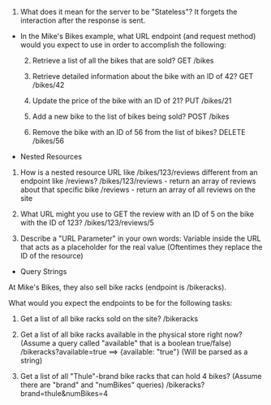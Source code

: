 1. What does it mean for the server to be "Stateless"?
It forgets the interaction after the response is sent.

* In the Mike's Bikes example, what URL endpoint (and request method)
  would you expect to use in order to accomplish the following:
  
    2. Retrieve a list of all the bikes that are sold?
       GET /bikes

    3. Retrieve detailed information about the bike with an ID of 42?
       GET /bikes/42
    
    4. Update the price of the bike with an ID of 21?
       PUT /bikes/21
    
    
    5. Add a new bike to the list of bikes being sold?
       POST /bikes
    
    
    6. Remove the bike with an ID of 56 from the list of bikes?
       DELETE /bikes/56
       
* Nested Resources

1. How is a nested resource URL like /bikes/123/reviews
   different from an endpoint like /reviews?
   /bikes/123/reviews - return an array of reviews about that specific bike
   /reviews - return an array of all reviews on the site
  
2. What URL might you use to GET the review with an ID of 5 on the bike
   with the ID of 123?
   /bikes/123/reviews/5

3. Describe a "URL Parameter" in your own words:
   Variable inside the URL that acts as a placeholder for the real value
   (Oftentimes they replace the ID of the resource)

* Query Strings

At Mike's Bikes, they also sell bike racks (endpoint is /bikeracks).

What would you expect the endpoints to be for the following tasks:

1. Get a list of all bike racks sold on the site?
/bikeracks

2. Get a list of all bike racks available in the physical store right now?
   (Assume a query called "available" that is a boolean true/false)
/bikeracks?available=true  ==> {available: "true"} (Will be parsed as a string)

3. Get a list of all "Thule"-brand bike racks that can hold 4 bikes?
   (Assume there are "brand" and "numBikes" queries)
/bikeracks?brand=thule&numBikes=4
